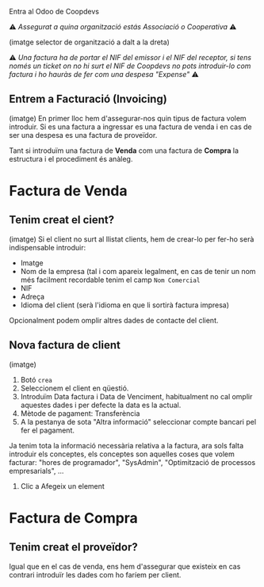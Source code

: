 Entra al Odoo de Coopdevs

:warning: _Assegurat a quina organització estás Associació o Cooperativa_ :warning:

(imatge selector de organització a dalt a la dreta)

:warning: _Una factura ha de portar el NIF del emissor i el NIF del receptor, si tens només un ticket on no hi surt el NIF de Coopdevs no pots introduir-lo com factura i ho hauràs de fer com una despesa "Expense"_ :warning:


## Entrem a Facturació (Invoicing) 
(imatge)
En primer lloc hem d'assegurar-nos quin tipus de factura volem introduir. Si es una factura a ingressar es una factura de venda i en cas de ser una despesa es una factura de proveïdor.

Tant si introduïm una factura de **Venda** com una factura de **Compra** la estructura i el procediment és anàleg. 

# Factura de Venda
## Tenim creat el cient?
(imatge) 
Si el client no surt al llistat clients, hem de crear-lo per fer-ho serà indispensable introduir: 

* Imatge
* Nom de la empresa (tal i com apareix legalment, en cas de tenir un nom més facilment recordable tenim el camp ```Nom Comercial```
* NIF
* Adreça
* Idioma del client (serà l'idioma en que li sortirà factura impresa)

Opcionalment podem omplir altres dades de contacte del client. 

## Nova factura de client
(imatge)
1. Botó ```crea```
2. Seleccionem el client en qüestió. 
3. Introduïm Data factura i Data de Venciment, habitualment no cal omplir aquestes dades i per defecte la data es la actual.
4. Mètode de pagament: Transferència
5. A la pestanya de sota "Altra informació" seleccionar compte bancari pel fer el pagament. 

Ja tenim tota la informació necessària relativa a la factura, ara sols falta introduir els conceptes, els conceptes son aquelles coses que volem facturar: "hores de programador", "SysAdmin",  "Optimització de processos empresarials", ... 

1. Clic a Afegeix un element

# Factura de Compra
## Tenim creat el proveïdor?
Igual que en el cas de venda, ens hem d'assegurar que existeix en cas contrari introduïr les dades com ho faríem per client. 